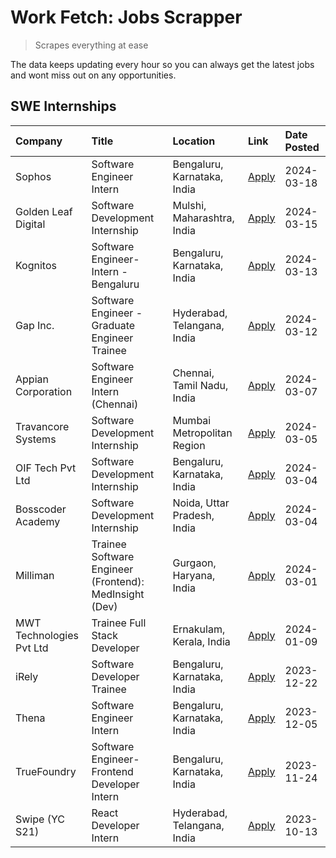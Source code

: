 # Work Fetch: Jobs Scrapper
> Scrapes everything at ease

The data keeps updating every hour so you can always get the latest jobs and wont miss out on any opportunities.

## SWE Internships
<!--START_SECTION:workfetch-->
| Company                  | Title                                                  | Location                    | Link                                                                                                                                                                                                                                                            | Date Posted   |
|:-------------------------|:-------------------------------------------------------|:----------------------------|:----------------------------------------------------------------------------------------------------------------------------------------------------------------------------------------------------------------------------------------------------------------|:--------------|
| Sophos                   | Software Engineer Intern                               | Bengaluru, Karnataka, India | [Apply](https://in.linkedin.com/jobs/view/software-engineer-intern-at-sophos-3861635553?refId=3ojntEicx8QqIYTCdlAQ%2BA%3D%3D&trackingId=ZhYaq%2F%2BLIncCD5Uv7qZMrg%3D%3D&position=14&pageNum=0&trk=public_jobs_jserp-result_search-card)                        | 2024-03-18    |
| Golden Leaf Digital      | Software Development Internship                        | Mulshi, Maharashtra, India  | [Apply](https://in.linkedin.com/jobs/view/software-development-internship-at-golden-leaf-digital-3858085305?refId=3ojntEicx8QqIYTCdlAQ%2BA%3D%3D&trackingId=Nc6AFDg81%2FMa787ez0f4yQ%3D%3D&position=7&pageNum=0&trk=public_jobs_jserp-result_search-card)       | 2024-03-15    |
| Kognitos                 | Software Engineer-Intern -Bengaluru                    | Bengaluru, Karnataka, India | [Apply](https://in.linkedin.com/jobs/view/software-engineer-intern-bengaluru-at-kognitos-3855361239?refId=3ojntEicx8QqIYTCdlAQ%2BA%3D%3D&trackingId=Rg%2F099l5TxAcJfrqDsiwrQ%3D%3D&position=21&pageNum=0&trk=public_jobs_jserp-result_search-card)              | 2024-03-13    |
| Gap Inc.                 | Software Engineer - Graduate Engineer Trainee          | Hyderabad, Telangana, India | [Apply](https://in.linkedin.com/jobs/view/software-engineer-graduate-engineer-trainee-at-gap-inc-3853818960?refId=3ojntEicx8QqIYTCdlAQ%2BA%3D%3D&trackingId=1CWY2spJyXyyEBK2H0MMkQ%3D%3D&position=9&pageNum=0&trk=public_jobs_jserp-result_search-card)         | 2024-03-12    |
| Appian Corporation       | Software Engineer Intern (Chennai)                     | Chennai, Tamil Nadu, India  | [Apply](https://in.linkedin.com/jobs/view/software-engineer-intern-chennai-at-appian-corporation-3848335036?refId=3ojntEicx8QqIYTCdlAQ%2BA%3D%3D&trackingId=8eUxDRu5EfVaTSRO7HDQkQ%3D%3D&position=3&pageNum=0&trk=public_jobs_jserp-result_search-card)         | 2024-03-07    |
| Travancore Systems       | Software Development Internship                        | Mumbai Metropolitan Region  | [Apply](https://in.linkedin.com/jobs/view/software-development-internship-at-travancore-systems-3847706952?refId=3ojntEicx8QqIYTCdlAQ%2BA%3D%3D&trackingId=T%2BT%2BaU9Unxb1o2jbikXB%2Bg%3D%3D&position=13&pageNum=0&trk=public_jobs_jserp-result_search-card)   | 2024-03-05    |
| OIF Tech Pvt Ltd         | Software Development Internship                        | Bengaluru, Karnataka, India | [Apply](https://in.linkedin.com/jobs/view/software-development-internship-at-oif-tech-pvt-ltd-3846326596?refId=3ojntEicx8QqIYTCdlAQ%2BA%3D%3D&trackingId=zo766OC0hV3Jc%2FlzHu8wPQ%3D%3D&position=6&pageNum=0&trk=public_jobs_jserp-result_search-card)          | 2024-03-04    |
| Bosscoder Academy        | Software Development Internship                        | Noida, Uttar Pradesh, India | [Apply](https://in.linkedin.com/jobs/view/software-development-internship-at-bosscoder-academy-3846323827?refId=3ojntEicx8QqIYTCdlAQ%2BA%3D%3D&trackingId=f3wccWJhIF74FT1Y9PK4cg%3D%3D&position=16&pageNum=0&trk=public_jobs_jserp-result_search-card)          | 2024-03-04    |
| Milliman                 | Trainee Software Engineer (Frontend): MedInsight (Dev) | Gurgaon, Haryana, India     | [Apply](https://in.linkedin.com/jobs/view/trainee-software-engineer-frontend-medinsight-dev-at-milliman-3792874280?refId=3ojntEicx8QqIYTCdlAQ%2BA%3D%3D&trackingId=cYui3tAs7MHfaQdceKLHIA%3D%3D&position=10&pageNum=0&trk=public_jobs_jserp-result_search-card) | 2024-03-01    |
| MWT Technologies Pvt Ltd | Trainee Full Stack Developer                           | Ernakulam, Kerala, India    | [Apply](https://in.linkedin.com/jobs/view/trainee-full-stack-developer-at-mwt-technologies-pvt-ltd-3800921715?refId=3ojntEicx8QqIYTCdlAQ%2BA%3D%3D&trackingId=zzh1O4SpzkI6lfYlYEyuZw%3D%3D&position=11&pageNum=0&trk=public_jobs_jserp-result_search-card)      | 2024-01-09    |
| iRely                    | Software Developer Trainee                             | Bengaluru, Karnataka, India | [Apply](https://in.linkedin.com/jobs/view/software-developer-trainee-at-irely-3801577534?refId=3ojntEicx8QqIYTCdlAQ%2BA%3D%3D&trackingId=4DX1kVHe17MNqFUZ8dP4ow%3D%3D&position=19&pageNum=0&trk=public_jobs_jserp-result_search-card)                           | 2023-12-22    |
| Thena                    | Software Engineer Intern                               | Bengaluru, Karnataka, India | [Apply](https://in.linkedin.com/jobs/view/software-engineer-intern-at-thena-3778731751?refId=3ojntEicx8QqIYTCdlAQ%2BA%3D%3D&trackingId=wOI%2FpQbc%2FMkVMe%2B0xdRfjg%3D%3D&position=23&pageNum=0&trk=public_jobs_jserp-result_search-card)                       | 2023-12-05    |
| TrueFoundry              | Software Engineer- Frontend Developer Intern           | Bengaluru, Karnataka, India | [Apply](https://in.linkedin.com/jobs/view/software-engineer-frontend-developer-intern-at-truefoundry-3790095058?refId=3ojntEicx8QqIYTCdlAQ%2BA%3D%3D&trackingId=GmOAlD7r%2BNrIVCVlLXmlMg%3D%3D&position=22&pageNum=0&trk=public_jobs_jserp-result_search-card)  | 2023-11-24    |
| Swipe (YC S21)           | React Developer Intern                                 | Hyderabad, Telangana, India | [Apply](https://in.linkedin.com/jobs/view/react-developer-intern-at-swipe-yc-s21-3737600089?refId=3ojntEicx8QqIYTCdlAQ%2BA%3D%3D&trackingId=ujRcDBzhMb5HHP%2FYovbuVg%3D%3D&position=24&pageNum=0&trk=public_jobs_jserp-result_search-card)                      | 2023-10-13    |
<!--END_SECTION:workfetch-->
